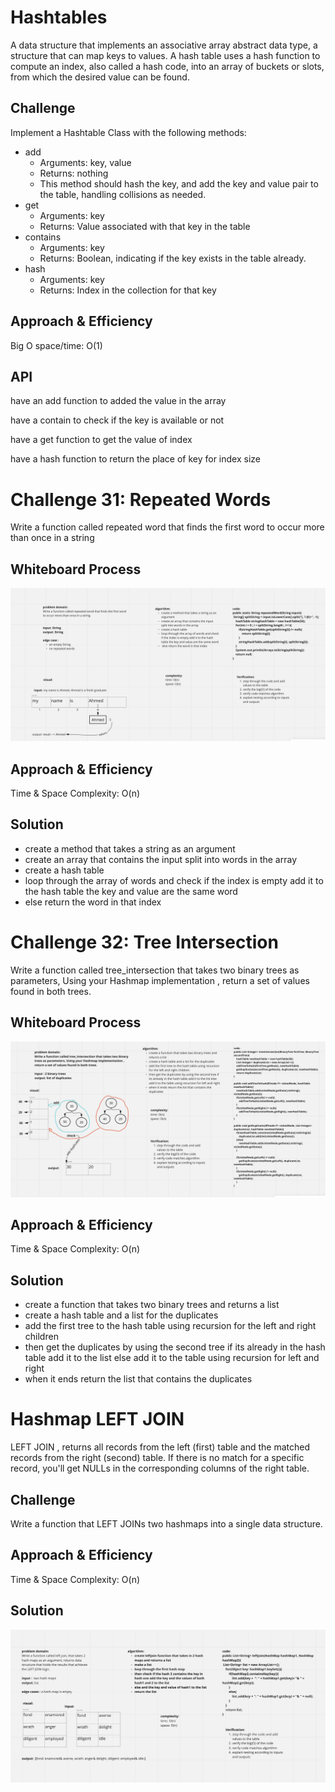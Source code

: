 # Hashtables

A data structure that implements an associative array abstract data type, a structure that can map keys to values. A hash table uses a hash function to compute an index, also called a hash code, into an array of buckets or slots, from which the desired value can be found.

## Challenge

Implement a Hashtable Class with the following methods:

- add
  - Arguments: key, value
  - Returns: nothing
  - This method should hash the key, and add the key and value pair to the table, handling collisions as needed.
- get
  - Arguments: key
  - Returns: Value associated with that key in the table
- contains
  - Arguments: key
  - Returns: Boolean, indicating if the key exists in the table already.
- hash
  - Arguments: key
  - Returns: Index in the collection for that key


## Approach & Efficiency

Big O space/time: O(1)

## API

have an add function to added the value in the array

have a contain to check if the key is available or not

have a get function to get the value of index

have a hash function to return the place of key for index size

# Challenge 31: Repeated Words

<!-- Description of the challenge -->
Write a function called repeated word that finds the first word to occur more than once in a string


## Whiteboard Process
<!-- Embedded whiteboard image -->
![repeatedWords](whiteBoards/cc31.png)

## Approach & Efficiency

Time & Space Complexity: O(n)

## Solution
<!-- Show how to run your code, and examples of it in action -->
- create a method that takes a string as an argument
- create an array that contains the input split into words in the array
- create a hash table
- loop through the array of words and check if the index is empty add it to the hash table the key and value are the same word
- else return the word in that index

# Challenge 32: Tree Intersection

Write a function called tree_intersection that takes two binary trees as parameters, Using your Hashmap implementation , return a set of values found in both trees.

## Whiteboard Process

![cc32](whiteBoards/cc32.png)

## Approach & Efficiency

Time & Space Complexity: O(n)

## Solution

- create a function that takes two binary trees and returns a list
- create a hash table and a list for the duplicates
- add the first tree to the hash table using recursion for the left and right children
- then get the duplicates by using the second tree if its already in the hash table add it to the list else add it to the table using recursion for left and right
- when it ends return the list that contains the duplicates

# Hashmap LEFT JOIN
<!-- Short summary or background information -->
LEFT JOIN , returns all records from the left (first) table and the matched records from the right (second) table. If there is no match for a specific record, you'll get NULLs in the corresponding columns of the right table.

## Challenge
<!-- Description of the challenge -->
Write a function that LEFT JOINs two hashmaps into a single data structure.

## Approach & Efficiency

Time & Space Complexity: O(n)

## Solution
<!-- Embedded whiteboard image -->
![cc33](whiteBoards/cc33.png)
